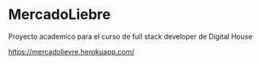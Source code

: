 # MercadoLiebre



Proyecto academico para el curso de full stack developer de Digital House



https://mercadolievre.herokuapp.com/
